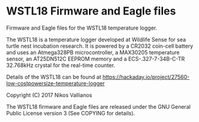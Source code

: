 # WSTL18 Firmware and Eagle files
Firmware and Eagle files for the WSTL18 temperature logger.

The WSTL18 is a temperature logger developed at Wildlife Sense
for sea turtle nest incubation research. It is powered by a CR2032
coin-cell battery and uses an Atmega328PB microcontroller, a MAX30205
temperature sensor, an AT25DN512C EEPROM memory and a ECS-.327-7-34B-C-TR
32.768kHz crystal for the real-time counter.

Details of the WSTL18 can be found at
https://hackaday.io/project/27560-low-costpowersize-temperature-logger

Copyright (C) 2017 Nikos Vallianos

The WSTL18 firmware and Eagle files are released under the GNU General Public License version 3
(See COPYING for details).

